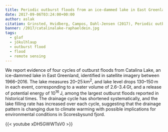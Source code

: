 ```yaml
---
title: Periodic outburst floods from an ice-dammed lake in East Greenland
date: 2017-09-06T03:24:00+00:00
author: aslak
citation: Grinsted, Hvidberg, Campos, Dahl-Jensen (2017), Periodic outburst floods from an ice-dammed lake in East Greenland, Scientific Reports, 7, doi:10.1038/s41598-017-07960-9
banner: /2017/catalinalake-raphaeldein.jpg
tags:
  - glof
  - jökulhlaup
  - outburst flood
  - flood
  - remote sensing
---
```

We report evidence of four cycles of outburst floods from Catalina Lake, an ice-dammed lake in East Greenland, identified in satellite imagery between 1966–2016. The lake measures 20–25 km<sup>2</sup>, and lake level drops 130–150 m in each event, corresponding to a water volume of 2.6–3.4 Gt, and a release of potential energy of 10<sup>16</sup> J, among the largest outburst floods reported in historical times. The drainage cycle has shortened systematically, and the lake filling rate has increased over each cycle, suggesting that the drainage pattern is changing due to climate warming with possible implications for environmental conditions in Scoresbysund fjord.
<!--more-->

{{< youtube xDH5GWWTsV0 >}}
